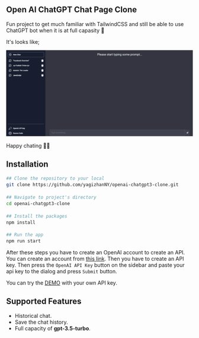 ## Open AI ChatGPT Chat Page Clone

Fun project to get much familiar with TailwindCSS and still be able to use ChatGPT bot when it is at full capasity 👹

It's looks like;

![main_screen](./screenshots/main_screen.png)

Happy chating 🤟🏻

## Installation

```bash
## Clone the repository to your local
git clone https://github.com/yagizhanNY/openai-chatgpt3-clone.git

## Navigate to project's directory
cd openai-chatgpt3-clone

## Install the packages
npm install

## Run the app
npm run start
```

After these steps you have to create an OpenAI account to create an API. You can create an account from [this link](https://openai.com/api/). Then you have to create an API key. Then press the `OpenAI API Key` button on the sidebar and paste your api key to the dialog and press `Submit` button.

You can try the [DEMO](chatgpt-clone-yny.web.app/) with your own API key.

## Supported Features

- Historical chat.
- Save the chat history.
- Full capacity of **gpt-3.5-turbo**.
